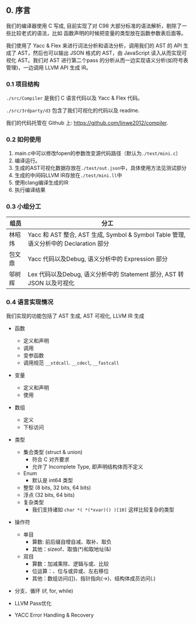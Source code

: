 ## 0. 序言

我们的编译器使用 C 写成, 目前实现了对 C98 大部分标准的语法解析，剔除了一些比较老式的语法，比如 函数声明的时候把变量的类型放在函数参数表后面等。

我们使用了 Yacc & Flex 来进行词法分析和语法分析，调用我们的 AST 的 API 生成了 AST，然后也可以输出 JSON 格式的 AST，由 JavaScript 读入从而实现可视化 AST。我们对 AST 进行第二个pass 的分析从而一边实现语义分析(如符号表管理)，一边调用 LLVM API 生成 IR。

### 0.1 项目结构

`./src/Compiler` 是我们 C 语言代码以及 Yacc & Flex 代码。

`./src/3rdparty/d3` 包含了我们可视化的代码以及 readme.

我们的代码托管在 Github 上: https://github.com/linwe2012/compiler.

### 0.2 如何使用

1. main.c中可以修改fopen的参数改变源代码路径（默认为```./test/mini.c```）
2. 编译运行。
3. 生成的AST可视化数据存放在```./test/out.json```中，具体使用方法见测试部分
4. 生成的中间码LLVM IR存放在```./test/mini.ll```中
5. 使用clang编译生成的IR
6. 执行编译结果

### 0.3 小组分工

| 组员   | 分工                                                         |
| ------ | ------------------------------------------------------------ |
| 林昭炜 | Yacc 和 AST 整合, AST 生成, Symbol & Symbol Table 管理, 语义分析中的 Declaration 部分 |
| 包文鼎 | Yacc 代码以及Debug, 语义分析中的 Expression 部分              |
| 邬树辉 | Lex 代码以及Debug, 语义分析中的 Statement 部分, AST 转 JSON 以及可视化 |

### 0.4 语言实现情况

我们实现的功能包括了 AST 生成, AST 可视化, LLVM IR 生成

- 函数
  - 定义和声明
  - 调用
  - 变参函数
  - 调用规范 `__stdcall`. `__cdecl`, `__fastcall`
- 变量
  - 定义和声明
  - 使用
- 数组
  - 定义
  - 下标访问
- 类型
  - 集合类型 (struct & union)
    - 符合 C 对齐要求
    - 允许了 Incomplete Type, 即声明结构体而不定义
  - Enum
    - 默认是 int64 类型
  - 整型 (8 bits, 32 bits, 64 bits)
  - 浮点 (32 bits, 64 bits)
  - 复杂类型
    - 我们支持诸如 `char *( *(*xvar)() )[10]` 这样比较复杂的类型
- 操作符
  - 单目
    - 算数: 前后缀自增自减、取补、取负
    - 其他：sizeof、取值(*)和取地址(&)
  - 双目
    - 算数：加减乘除、逻辑与或、比较
    - 位运算：、位与或异或、左右移位
    - 其他：数组访问([])、指针指向(->)、结构体成员访问(.)

- 分支、循环 (if, for, while)
- LLVM Pass优化
- YACC Error Handling & Recovery
